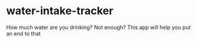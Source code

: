 # water-intake-tracker
 How much water are you drinking? Not enough? This app will help you put an end to that
